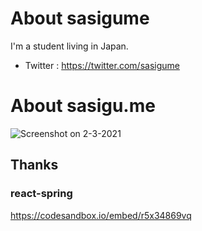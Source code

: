 # About sasigume

I'm a student living in Japan.

- Twitter : https://twitter.com/sasigume

# About sasigu.me

![Screenshot on 2-3-2021](https://github.com/sasigume/andoryocom/blob/main/screenshots/2021-2-3.png?raw=true)

## Thanks
### react-spring

https://codesandbox.io/embed/r5x34869vq
